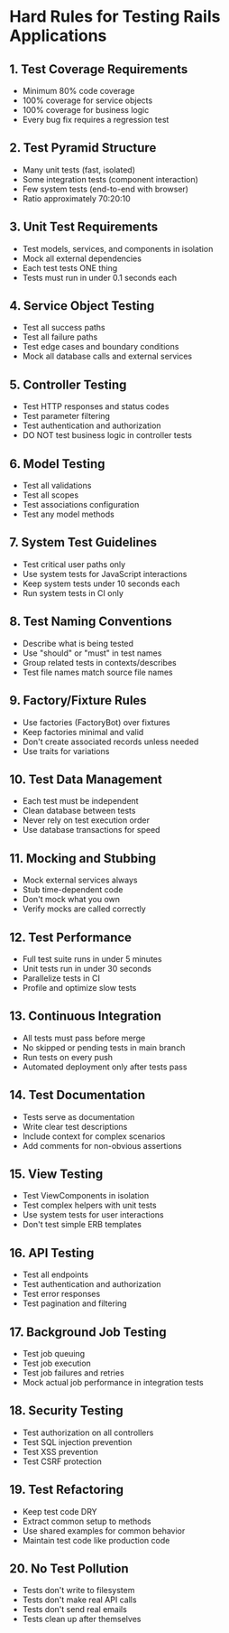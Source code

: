 # Hard Rules for Testing Rails Applications

## 1. Test Coverage Requirements
- Minimum 80% code coverage
- 100% coverage for service objects
- 100% coverage for business logic
- Every bug fix requires a regression test

## 2. Test Pyramid Structure
- Many unit tests (fast, isolated)
- Some integration tests (component interaction)
- Few system tests (end-to-end with browser)
- Ratio approximately 70:20:10

## 3. Unit Test Requirements
- Test models, services, and components in isolation
- Mock all external dependencies
- Each test tests ONE thing
- Tests must run in under 0.1 seconds each

## 4. Service Object Testing
- Test all success paths
- Test all failure paths
- Test edge cases and boundary conditions
- Mock all database calls and external services

## 5. Controller Testing
- Test HTTP responses and status codes
- Test parameter filtering
- Test authentication and authorization
- DO NOT test business logic in controller tests

## 6. Model Testing
- Test all validations
- Test all scopes
- Test associations configuration
- Test any model methods

## 7. System Test Guidelines
- Test critical user paths only
- Use system tests for JavaScript interactions
- Keep system tests under 10 seconds each
- Run system tests in CI only

## 8. Test Naming Conventions
- Describe what is being tested
- Use "should" or "must" in test names
- Group related tests in contexts/describes
- Test file names match source file names

## 9. Factory/Fixture Rules
- Use factories (FactoryBot) over fixtures
- Keep factories minimal and valid
- Don't create associated records unless needed
- Use traits for variations

## 10. Test Data Management
- Each test must be independent
- Clean database between tests
- Never rely on test execution order
- Use database transactions for speed

## 11. Mocking and Stubbing
- Mock external services always
- Stub time-dependent code
- Don't mock what you own
- Verify mocks are called correctly

## 12. Test Performance
- Full test suite runs in under 5 minutes
- Unit tests run in under 30 seconds
- Parallelize tests in CI
- Profile and optimize slow tests

## 13. Continuous Integration
- All tests must pass before merge
- No skipped or pending tests in main branch
- Run tests on every push
- Automated deployment only after tests pass

## 14. Test Documentation
- Tests serve as documentation
- Write clear test descriptions
- Include context for complex scenarios
- Add comments for non-obvious assertions

## 15. View Testing
- Test ViewComponents in isolation
- Test complex helpers with unit tests
- Use system tests for user interactions
- Don't test simple ERB templates

## 16. API Testing
- Test all endpoints
- Test authentication and authorization
- Test error responses
- Test pagination and filtering

## 17. Background Job Testing
- Test job queuing
- Test job execution
- Test job failures and retries
- Mock actual job performance in integration tests

## 18. Security Testing
- Test authorization on all controllers
- Test SQL injection prevention
- Test XSS prevention
- Test CSRF protection

## 19. Test Refactoring
- Keep test code DRY
- Extract common setup to methods
- Use shared examples for common behavior
- Maintain test code like production code

## 20. No Test Pollution
- Tests don't write to filesystem
- Tests don't make real API calls
- Tests don't send real emails
- Tests clean up after themselves